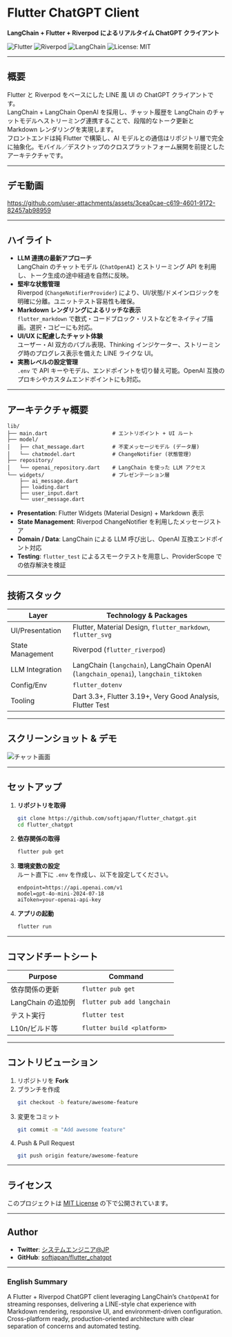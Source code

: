# Flutter ChatGPT Client

**LangChain + Flutter + Riverpod によるリアルタイム ChatGPT クライアント**

![Flutter](https://img.shields.io/badge/Flutter-3.19+-02569B?logo=flutter) ![Riverpod](https://img.shields.io/badge/Riverpod-2.x-50C878?logo=dart) ![LangChain](https://img.shields.io/badge/LangChain-Dart-2e7d32) ![License: MIT](https://img.shields.io/badge/License-MIT-blue.svg)

---

## 概要

Flutter と Riverpod をベースにした LINE 風 UI の ChatGPT クライアントです。  
LangChain + LangChain OpenAI を採用し、チャット履歴を LangChain のチャットモデルへストリーミング連携することで、段階的なトーク更新と Markdown レンダリングを実現します。  
フロントエンドは純 Flutter で構築し、AI モデルとの通信はリポジトリ層で完全に抽象化。モバイル／デスクトップのクロスプラットフォーム展開を前提としたアーキテクチャです。

---

## デモ動画



https://github.com/user-attachments/assets/3cea0cae-c619-4601-9172-82457ab98959


---

## ハイライト

- **LLM 連携の最新アプローチ**  
  LangChain のチャットモデル (`ChatOpenAI`) とストリーミング API を利用し、トーク生成の途中経過を自然に反映。
- **堅牢な状態管理**  
  Riverpod (`ChangeNotifierProvider`) により、UI/状態/ドメインロジックを明確に分離。ユニットテスト容易性も確保。
- **Markdown レンダリングによるリッチな表示**  
  `flutter_markdown` で数式・コードブロック・リストなどをネイティブ描画。選択・コピーにも対応。
- **UI/UX に配慮したチャット体験**  
  ユーザー・AI 双方のバブル表現、Thinking インジケーター、ストリーミング時のプログレス表示を備えた LINE ライクな UI。
- **実務レベルの設定管理**  
  `.env` で API キーやモデル、エンドポイントを切り替え可能。OpenAI 互換のプロキシやカスタムエンドポイントにも対応。

---

## アーキテクチャ概要

```
lib/
├── main.dart                     # エントリポイント + UI ルート
├── model/
│   ├── chat_message.dart         # 不変メッセージモデル (データ層)
│   └── chatmodel.dart            # ChangeNotifier (状態管理)
├── repository/
│   └── openai_repository.dart    # LangChain を使った LLM アクセス
└── widgets/                      # プレゼンテーション層
    ├── ai_message.dart
    ├── loading.dart
    ├── user_input.dart
    └── user_message.dart
```

- **Presentation**: Flutter Widgets (Material Design) + Markdown 表示  
- **State Management**: Riverpod ChangeNotifier を利用したメッセージストア  
- **Domain / Data**: LangChain による LLM 呼び出し、OpenAI 互換エンドポイント対応  
- **Testing**: `flutter_test` によるスモークテストを用意し、ProviderScope での依存解決を検証

---

## 技術スタック

| Layer            | Technology & Packages                                                                 |
| ---------------- | -------------------------------------------------------------------------------------- |
| UI/Presentation  | Flutter, Material Design, `flutter_markdown`, `flutter_svg`                            |
| State Management | Riverpod (`flutter_riverpod`)                                                          |
| LLM Integration  | LangChain (`langchain`), LangChain OpenAI (`langchain_openai`), `langchain_tiktoken`   |
| Config/Env       | `flutter_dotenv`                                                                       |
| Tooling          | Dart 3.3+, Flutter 3.19+, Very Good Analysis, Flutter Test                             |

---

## スクリーンショット & デモ

![チャット画面](./flutter-chatgpt.png)

---

## セットアップ

1. **リポジトリを取得**
   ```bash
   git clone https://github.com/softjapan/flutter_chatgpt.git
   cd flutter_chatgpt
   ```

2. **依存関係の取得**
   ```bash
   flutter pub get
   ```

3. **環境変数の設定**  
   ルート直下に `.env` を作成し、以下を設定してください。
   ```env
   endpoint=https://api.openai.com/v1
   model=gpt-4o-mini-2024-07-18
   aiToken=your-openai-api-key
   ```

4. **アプリの起動**
   ```bash
   flutter run
   ```

---

## コマンドチートシート

| Purpose            | Command                        |
| ------------------ | ------------------------------ |
| 依存関係の更新     | `flutter pub get`              |
| LangChain の追加例 | `flutter pub add langchain`    |
| テスト実行         | `flutter test`                 |
| L10n/ビルド等      | `flutter build <platform>`     |

---

## コントリビューション

1. リポジトリを **Fork**
2. ブランチを作成  
   ```bash
   git checkout -b feature/awesome-feature
   ```
3. 変更をコミット  
   ```bash
   git commit -m "Add awesome feature"
   ```
4. Push & Pull Request  
   ```bash
   git push origin feature/awesome-feature
   ```

---

## ライセンス

このプロジェクトは [MIT License](./LICENSE) の下で公開されています。

---

## Author

- **Twitter**: [システムエンジニア@JP](https://twitter.com/fullstack_se)  
- **GitHub**: [softjapan/flutter_chatgpt](https://github.com/softjapan/flutter_chatgpt)

---

### English Summary

A Flutter + Riverpod ChatGPT client leveraging LangChain’s `ChatOpenAI` for streaming responses, delivering a LINE-style chat experience with Markdown rendering, responsive UI, and environment-driven configuration. Cross-platform ready, production-oriented architecture with clear separation of concerns and automated testing.
